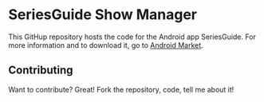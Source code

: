 SeriesGuide Show Manager
========================

This GitHup repository hosts the code for the Android app SeriesGuide. For more information and to download it, go to [Android Market](https://market.android.com/details?id=com.battlelancer.seriesguide).

Contributing
------------

Want to contribute? Great! Fork the repository, code, tell me about it!